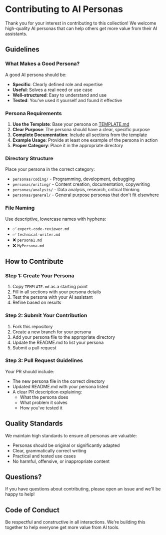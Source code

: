 # Contributing to AI Personas

Thank you for your interest in contributing to this collection! We welcome high-quality AI personas that can help others get more value from their AI assistants.

## Guidelines

### What Makes a Good Persona?

A good AI persona should be:
- **Specific**: Clearly defined role and expertise
- **Useful**: Solves a real need or use case
- **Well-structured**: Easy to understand and use
- **Tested**: You've used it yourself and found it effective

### Persona Requirements

1. **Use the Template**: Base your persona on [TEMPLATE.md](TEMPLATE.md)
2. **Clear Purpose**: The persona should have a clear, specific purpose
3. **Complete Documentation**: Include all sections from the template
4. **Example Usage**: Provide at least one example of the persona in action
5. **Proper Category**: Place it in the appropriate directory

### Directory Structure

Place your persona in the correct category:
- `personas/coding/` - Programming, development, debugging
- `personas/writing/` - Content creation, documentation, copywriting
- `personas/analysis/` - Data analysis, research, critical thinking
- `personas/general/` - General purpose personas that don't fit elsewhere

### File Naming

Use descriptive, lowercase names with hyphens:
- ✅ `expert-code-reviewer.md`
- ✅ `technical-writer.md`
- ❌ `persona1.md`
- ❌ `MyPersona.md`

## How to Contribute

### Step 1: Create Your Persona
1. Copy `TEMPLATE.md` as a starting point
2. Fill in all sections with your persona details
3. Test the persona with your AI assistant
4. Refine based on results

### Step 2: Submit Your Contribution
1. Fork this repository
2. Create a new branch for your persona
3. Add your persona file to the appropriate directory
4. Update the README.md to list your persona
5. Submit a pull request

### Step 3: Pull Request Guidelines
Your PR should include:
- The new persona file in the correct directory
- Updated README.md with your persona listed
- A clear PR description explaining:
  - What the persona does
  - What problem it solves
  - How you've tested it

## Quality Standards

We maintain high standards to ensure all personas are valuable:
- Personas should be original or significantly adapted
- Clear, grammatically correct writing
- Practical and tested use cases
- No harmful, offensive, or inappropriate content

## Questions?

If you have questions about contributing, please open an issue and we'll be happy to help!

## Code of Conduct

Be respectful and constructive in all interactions. We're building this together to help everyone get more value from AI tools.
